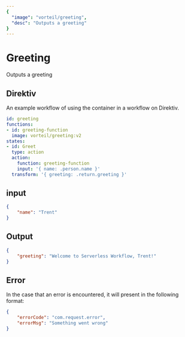 ```yaml
---
{
  "image": "vorteil/greeting",
  "desc": "Outputs a greeting"
}
---
```


# Greeting

Outputs a greeting

## Direktiv

An example workflow of using the container in a workflow on Direktiv.

```yaml
id: greeting
functions: 
- id: greeting-function
  image: vorteil/greeting:v2
states:
- id: Greet
  type: action
  action:
    function: greeting-function
    input: '{ name: .person.name }'
  transform: '{ greeting: .return.greeting }'
```

## input

```json
{
    "name": "Trent"
}
```

## Output

```json
{
    "greeting": "Welcome to Serverless Workflow, Trent!"
}
```

## Error

In the case that an error is encountered, it will present in the following format:

```json
{
    "errorCode": "com.request.error",
    "errorMsg": "Something went wrong"
}
```